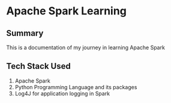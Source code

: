 # Apache Spark Learning

## Summary
This is a documentation of my journey in learning Apache Spark

## Tech Stack Used
1. Apache Spark
2. Python Programming Language and its packages
3. Log4J for application logging in Spark
